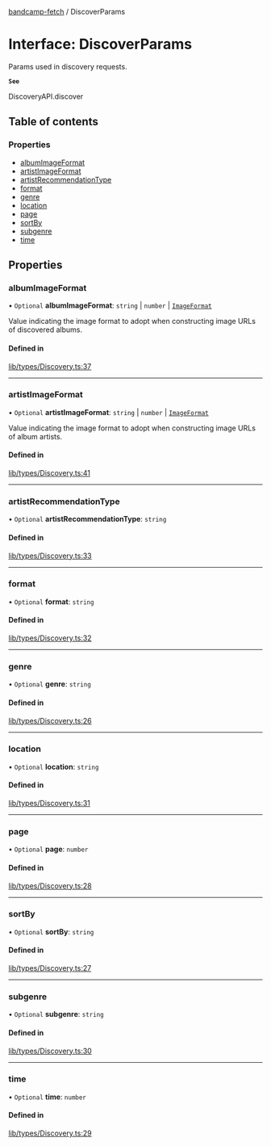 [bandcamp-fetch](../README.md) / DiscoverParams

# Interface: DiscoverParams

Params used in discovery requests.

**`See`**

DiscoveryAPI.discover

## Table of contents

### Properties

- [albumImageFormat](DiscoverParams.md#albumimageformat)
- [artistImageFormat](DiscoverParams.md#artistimageformat)
- [artistRecommendationType](DiscoverParams.md#artistrecommendationtype)
- [format](DiscoverParams.md#format)
- [genre](DiscoverParams.md#genre)
- [location](DiscoverParams.md#location)
- [page](DiscoverParams.md#page)
- [sortBy](DiscoverParams.md#sortby)
- [subgenre](DiscoverParams.md#subgenre)
- [time](DiscoverParams.md#time)

## Properties

### albumImageFormat

• `Optional` **albumImageFormat**: `string` \| `number` \| [`ImageFormat`](ImageFormat.md)

Value indicating the image format to adopt when constructing image URLs of discovered albums.

#### Defined in

[lib/types/Discovery.ts:37](https://github.com/patrickkfkan/bandcamp-fetch/blob/7815c68/src/lib/types/Discovery.ts#L37)

___

### artistImageFormat

• `Optional` **artistImageFormat**: `string` \| `number` \| [`ImageFormat`](ImageFormat.md)

Value indicating the image format to adopt when constructing image URLs of album artists.

#### Defined in

[lib/types/Discovery.ts:41](https://github.com/patrickkfkan/bandcamp-fetch/blob/7815c68/src/lib/types/Discovery.ts#L41)

___

### artistRecommendationType

• `Optional` **artistRecommendationType**: `string`

#### Defined in

[lib/types/Discovery.ts:33](https://github.com/patrickkfkan/bandcamp-fetch/blob/7815c68/src/lib/types/Discovery.ts#L33)

___

### format

• `Optional` **format**: `string`

#### Defined in

[lib/types/Discovery.ts:32](https://github.com/patrickkfkan/bandcamp-fetch/blob/7815c68/src/lib/types/Discovery.ts#L32)

___

### genre

• `Optional` **genre**: `string`

#### Defined in

[lib/types/Discovery.ts:26](https://github.com/patrickkfkan/bandcamp-fetch/blob/7815c68/src/lib/types/Discovery.ts#L26)

___

### location

• `Optional` **location**: `string`

#### Defined in

[lib/types/Discovery.ts:31](https://github.com/patrickkfkan/bandcamp-fetch/blob/7815c68/src/lib/types/Discovery.ts#L31)

___

### page

• `Optional` **page**: `number`

#### Defined in

[lib/types/Discovery.ts:28](https://github.com/patrickkfkan/bandcamp-fetch/blob/7815c68/src/lib/types/Discovery.ts#L28)

___

### sortBy

• `Optional` **sortBy**: `string`

#### Defined in

[lib/types/Discovery.ts:27](https://github.com/patrickkfkan/bandcamp-fetch/blob/7815c68/src/lib/types/Discovery.ts#L27)

___

### subgenre

• `Optional` **subgenre**: `string`

#### Defined in

[lib/types/Discovery.ts:30](https://github.com/patrickkfkan/bandcamp-fetch/blob/7815c68/src/lib/types/Discovery.ts#L30)

___

### time

• `Optional` **time**: `number`

#### Defined in

[lib/types/Discovery.ts:29](https://github.com/patrickkfkan/bandcamp-fetch/blob/7815c68/src/lib/types/Discovery.ts#L29)
